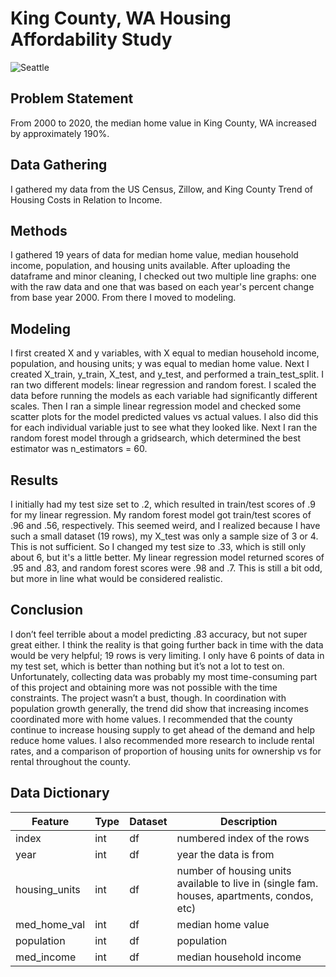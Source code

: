 # King County, WA Housing Affordability Study
![Seattle](presentation_image_copy.png)

## Problem Statement
From 2000 to 2020, the median home value in King County, WA increased by approximately 190%. 
## Data Gathering
I gathered my data from the US Census, Zillow, and King County Trend of Housing Costs in Relation to Income.
## Methods
I gathered 19 years of data for median home value, median household income, population, and housing units available. After uploading the dataframe and minor cleaning, I checked out two multiple line graphs: one with the raw data and one that was based on each year's percent change from base year 2000. From there I moved to modeling.
## Modeling
I first created X and y variables, with X equal to median household income, population, and housing units; y was equal to median home value.  Next I created X_train, y_train, X_test, and y_test, and performed a train_test_split. I ran two different models: linear regression and random forest. I scaled the data before running the models as each variable had significantly different scales.  Then I ran a simple linear regression model and checked some scatter plots for the model predicted values vs actual values.  I also did this for each individual variable just to see what they looked like.  Next I ran the random forest model through a gridsearch, which determined the best estimator was n_estimators = 60.  
## Results
I initially had my test size set to .2, which resulted in train/test scores of .9 for my linear regression. My random forest model got train/test scores of .96 and .56, respectively.  This seemed weird, and I realized because I have such a small dataset (19 rows), my X_test was only a sample size of 3 or 4.  This is not sufficient.  So I changed my test size to .33, which is still only about 6, but it's a little better.  My linear regression model returned scores of .95 and .83, and random forest scores were .98 and .7.  This is still a bit odd, but more in line what would be considered realistic.
## Conclusion
I don’t feel terrible about a model predicting .83 accuracy, but not super great either. I think the reality is that going further back in time with the data would be very helpful; 19 rows is very limiting. I only have 6 points of data in my test set, which is better than nothing but it’s not a lot to test on. Unfortunately, collecting data was probably my most time-consuming part of this project and obtaining more was not possible with the time constraints.
The project wasn’t a bust, though. In coordination with population growth generally, the trend did show that increasing incomes coordinated more with home values. I recommended that the county continue to increase housing supply to get ahead of the demand and help reduce home values. I also recommended more research to include rental rates, and a comparison of proportion of housing units for ownership vs for rental throughout the county.
## Data Dictionary
|Feature|Type|Dataset|Description|
|----|----|----|----|
|index|int|df|numbered index of the rows|
|year|int|df|year the data is from|
|housing_units|int|df|number of housing units available to live in (single fam. houses, apartments, condos, etc)|
|med_home_val|int|df|median home value|
|population|int|df|population|
|med_income|int|df|median household income|